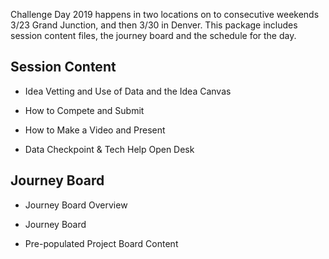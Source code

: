 Challenge Day 2019 happens in two locations on to consecutive weekends 3/23 Grand Junction, and then 3/30 in Denver. 
This package includes session content files, the journey board and the schedule for the day.


## Session Content
   - Idea Vetting and Use of Data and the Idea Canvas
   
   - How to Compete and Submit
   
   - How to Make a Video and Present
   
   - Data Checkpoint & Tech Help Open Desk
   
## Journey Board
   - Journey Board Overview
   
   - Journey Board
   
   - Pre-populated Project Board Content
   

